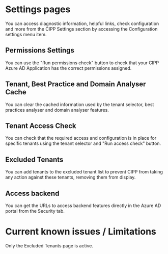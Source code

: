 # Settings pages

You can access diagnostic information, helpful links, check configuration and more from the CIPP Settings section by accessing the Configuration settings menu item.

## Permissions Settings

You can use the "Run permissions check" button to check that your CIPP Azure AD Application has the correct permissions assigned.

## Tenant, Best Practice and Domain Analyser Cache

You can clear the cached information used by the tenant selector, best practices analyser and domain analyser features.

## Tenant Access Check

You can check that the required access and configuration is in place for specific tenants using the tenant selector and "Run access check" button.

## Excluded Tenants

You can add tenants to the excluded tenant list to prevent CIPP from taking any action against these tenants, removing them from display.

## Access backend

You can get the URLs to access backend features directly in the Azure AD portal from the Security tab.

# Current known issues / Limitations

Only the Excluded Tenants page is active.
